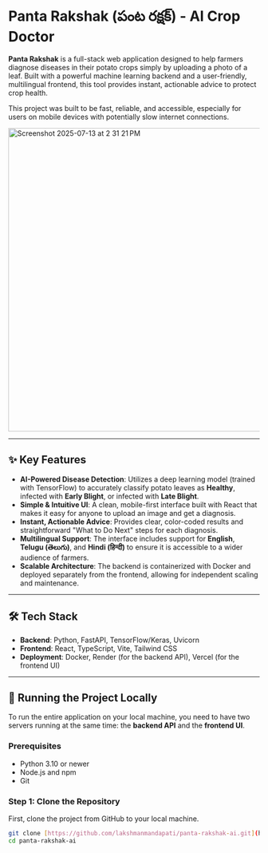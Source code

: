 # Panta Rakshak (పంట రక్షక్) - AI Crop Doctor

**Panta Rakshak** is a full-stack web application designed to help farmers diagnose diseases in their potato crops simply by uploading a photo of a leaf. Built with a powerful machine learning backend and a user-friendly, multilingual frontend, this tool provides instant, actionable advice to protect crop health.

This project was built to be fast, reliable, and accessible, especially for users on mobile devices with potentially slow internet connections.

<img width="546" height="608" alt="Screenshot 2025-07-13 at 2 31 21 PM" src="https://github.com/user-attachments/assets/e408d8b5-e11e-4ea6-91bb-aa8c4289b49e" />

---

## ✨ Key Features

* **AI-Powered Disease Detection**: Utilizes a deep learning model (trained with TensorFlow) to accurately classify potato leaves as **Healthy**, infected with **Early Blight**, or infected with **Late Blight**.
* **Simple & Intuitive UI**: A clean, mobile-first interface built with React that makes it easy for anyone to upload an image and get a diagnosis.
* **Instant, Actionable Advice**: Provides clear, color-coded results and straightforward "What to Do Next" steps for each diagnosis.
* **Multilingual Support**: The interface includes support for **English**, **Telugu (తెలుగు)**, and **Hindi (हिन्दी)** to ensure it is accessible to a wider audience of farmers.
* **Scalable Architecture**: The backend is containerized with Docker and deployed separately from the frontend, allowing for independent scaling and maintenance.

---

## 🛠️ Tech Stack

* **Backend**: Python, FastAPI, TensorFlow/Keras, Uvicorn
* **Frontend**: React, TypeScript, Vite, Tailwind CSS
* **Deployment**: Docker, Render (for the backend API), Vercel (for the frontend UI)

---

## 🚀 Running the Project Locally

To run the entire application on your local machine, you need to have two servers running at the same time: the **backend API** and the **frontend UI**.

### Prerequisites

* Python 3.10 or newer
* Node.js and npm
* Git

### Step 1: Clone the Repository

First, clone the project from GitHub to your local machine.

```bash
git clone [https://github.com/lakshmanmandapati/panta-rakshak-ai.git](https://github.com/lakshmanmandapati/panta-rakshak-ai.git)
cd panta-rakshak-ai
